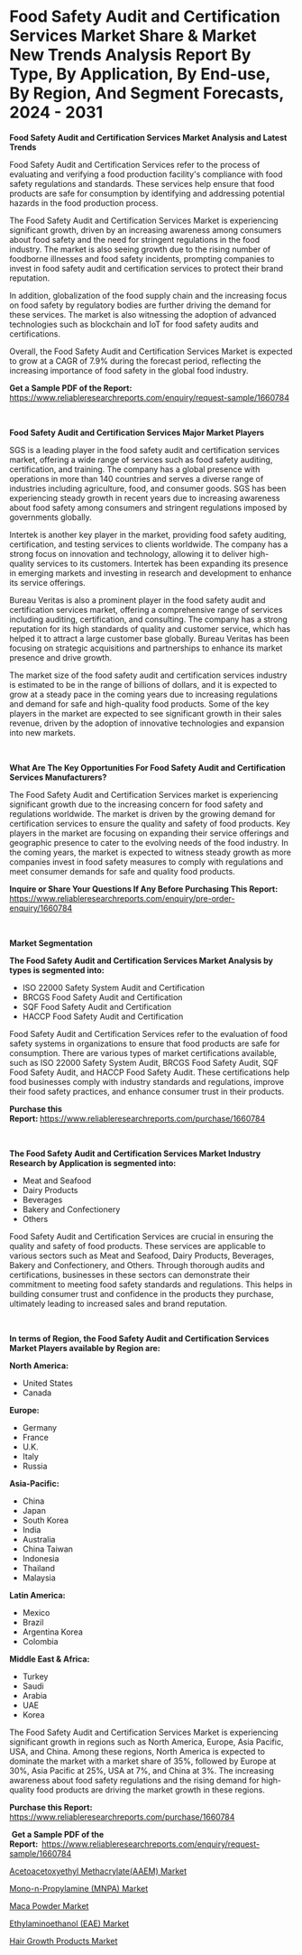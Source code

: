 <p><h1>Food Safety Audit and Certification Services Market Share & Market New Trends Analysis Report By Type, By Application, By End-use, By Region, And Segment Forecasts, 2024 - 2031</h1></p><p><strong>Food Safety Audit and Certification Services Market Analysis and Latest Trends</strong></p>
<p><p>Food Safety Audit and Certification Services refer to the process of evaluating and verifying a food production facility's compliance with food safety regulations and standards. These services help ensure that food products are safe for consumption by identifying and addressing potential hazards in the food production process.</p><p>The Food Safety Audit and Certification Services Market is experiencing significant growth, driven by an increasing awareness among consumers about food safety and the need for stringent regulations in the food industry. The market is also seeing growth due to the rising number of foodborne illnesses and food safety incidents, prompting companies to invest in food safety audit and certification services to protect their brand reputation.</p><p>In addition, globalization of the food supply chain and the increasing focus on food safety by regulatory bodies are further driving the demand for these services. The market is also witnessing the adoption of advanced technologies such as blockchain and IoT for food safety audits and certifications.</p><p>Overall, the Food Safety Audit and Certification Services Market is expected to grow at a CAGR of 7.9% during the forecast period, reflecting the increasing importance of food safety in the global food industry.</p></p>
<p><strong>Get a Sample PDF of the Report:&nbsp;</strong> <a href="https://www.reliableresearchreports.com/enquiry/request-sample/1660784">https://www.reliableresearchreports.com/enquiry/request-sample/1660784</a></p>
<p>&nbsp;</p>
<p><strong>Food Safety Audit and Certification Services Major Market Players</strong></p>
<p><p>SGS is a leading player in the food safety audit and certification services market, offering a wide range of services such as food safety auditing, certification, and training. The company has a global presence with operations in more than 140 countries and serves a diverse range of industries including agriculture, food, and consumer goods. SGS has been experiencing steady growth in recent years due to increasing awareness about food safety among consumers and stringent regulations imposed by governments globally.</p><p>Intertek is another key player in the market, providing food safety auditing, certification, and testing services to clients worldwide. The company has a strong focus on innovation and technology, allowing it to deliver high-quality services to its customers. Intertek has been expanding its presence in emerging markets and investing in research and development to enhance its service offerings.</p><p>Bureau Veritas is also a prominent player in the food safety audit and certification services market, offering a comprehensive range of services including auditing, certification, and consulting. The company has a strong reputation for its high standards of quality and customer service, which has helped it to attract a large customer base globally. Bureau Veritas has been focusing on strategic acquisitions and partnerships to enhance its market presence and drive growth.</p><p>The market size of the food safety audit and certification services industry is estimated to be in the range of billions of dollars, and it is expected to grow at a steady pace in the coming years due to increasing regulations and demand for safe and high-quality food products. Some of the key players in the market are expected to see significant growth in their sales revenue, driven by the adoption of innovative technologies and expansion into new markets.</p></p>
<p>&nbsp;</p>
<p><strong>What Are The Key Opportunities For Food Safety Audit and Certification Services Manufacturers?</strong></p>
<p><p>The Food Safety Audit and Certification Services market is experiencing significant growth due to the increasing concern for food safety and regulations worldwide. The market is driven by the growing demand for certification services to ensure the quality and safety of food products. Key players in the market are focusing on expanding their service offerings and geographic presence to cater to the evolving needs of the food industry. In the coming years, the market is expected to witness steady growth as more companies invest in food safety measures to comply with regulations and meet consumer demands for safe and quality food products.</p></p>
<p><strong>Inquire or Share Your Questions If Any Before Purchasing This Report:</strong> <a href="https://www.reliableresearchreports.com/enquiry/pre-order-enquiry/1660784">https://www.reliableresearchreports.com/enquiry/pre-order-enquiry/1660784</a></p>
<p>&nbsp;</p>
<p><strong>Market Segmentation</strong></p>
<p><strong>The Food Safety Audit and Certification Services Market Analysis by types is segmented into:</strong></p>
<p><ul><li>ISO 22000 Safety System Audit and Certification</li><li>BRCGS Food Safety Audit and Certification</li><li>SQF Food Safety Audit and Certification</li><li>HACCP Food Safety Audit and Certification</li></ul></p>
<p><p>Food Safety Audit and Certification Services refer to the evaluation of food safety systems in organizations to ensure that food products are safe for consumption. There are various types of market certifications available, such as ISO 22000 Safety System Audit, BRCGS Food Safety Audit, SQF Food Safety Audit, and HACCP Food Safety Audit. These certifications help food businesses comply with industry standards and regulations, improve their food safety practices, and enhance consumer trust in their products.</p></p>
<p><strong>Purchase this Report:&nbsp;</strong><a href="https://www.reliableresearchreports.com/purchase/1660784">https://www.reliableresearchreports.com/purchase/1660784</a></p>
<p>&nbsp;</p>
<p><strong>The Food Safety Audit and Certification Services Market Industry Research by Application is segmented into:</strong></p>
<p><ul><li>Meat and Seafood</li><li>Dairy Products</li><li>Beverages</li><li>Bakery and Confectionery</li><li>Others</li></ul></p>
<p><p>Food Safety Audit and Certification Services are crucial in ensuring the quality and safety of food products. These services are applicable to various sectors such as Meat and Seafood, Dairy Products, Beverages, Bakery and Confectionery, and Others. Through thorough audits and certifications, businesses in these sectors can demonstrate their commitment to meeting food safety standards and regulations. This helps in building consumer trust and confidence in the products they purchase, ultimately leading to increased sales and brand reputation.</p></p>
<p>&nbsp;</p>
<p><strong>In terms of Region, the Food Safety Audit and Certification Services Market Players available by Region are:</strong></p>
<p>
    <p> <strong> North America: </strong>
        <ul>
            <li>United States</li>
            <li>Canada</li>
        </ul>
        </p> 
    <p> <strong> Europe: </strong>
        <ul>
            <li>Germany</li>
            <li>France</li>
            <li>U.K.</li>
            <li>Italy</li>
            <li>Russia</li>
        </ul>
        </p> 
    <p> <strong> Asia-Pacific: </strong>
        <ul>
            <li>China</li>
            <li>Japan</li>
            <li>South Korea</li>
            <li>India</li>
            <li>Australia</li>
            <li>China Taiwan</li>
            <li>Indonesia</li>
            <li>Thailand</li>
            <li>Malaysia</li>
        </ul>
        </p> 
    <p> <strong> Latin America: </strong>
        <ul>
            <li>Mexico</li>
            <li>Brazil</li>
            <li>Argentina Korea</li>
            <li>Colombia</li>
        </ul>
        </p> 
    <p> <strong> Middle East & Africa: </strong>
        <ul>
            <li>Turkey</li>
            <li>Saudi</li>
            <li>Arabia</li>
            <li>UAE</li>
            <li>Korea</li>
        </ul>
    </p>
    </p>
<p><p>The Food Safety Audit and Certification Services Market is experiencing significant growth in regions such as North America, Europe, Asia Pacific, USA, and China. Among these regions, North America is expected to dominate the market with a market share of 35%, followed by Europe at 30%, Asia Pacific at 25%, USA at 7%, and China at 3%. The increasing awareness about food safety regulations and the rising demand for high-quality food products are driving the market growth in these regions.</p></p>
<p><strong>Purchase this Report: </strong><a href="https://www.reliableresearchreports.com/purchase/1660784">https://www.reliableresearchreports.com/purchase/1660784</a></p>
<p>&nbsp;<strong>Get a Sample PDF of the Report:&nbsp;&nbsp;</strong><a href="https://www.reliableresearchreports.com/enquiry/request-sample/1660784">https://www.reliableresearchreports.com/enquiry/request-sample/1660784</a></p>
<p><strong></strong></p>
<p><p><a href="https://zircon-bluebell-299.notion.site/Acetoacetoxyethyl-Methacrylate-AAEM-Market-Size-Market-Trends-and-Growth-Outlook-forecasted-for-p-69adf3167a53413a9dcf82318d11f73a">Acetoacetoxyethyl Methacrylate(AAEM) Market</a></p><p><a href="https://scarlet-rocket-c63.notion.site/Mono-n-Propylamine-MNPA-Market-Size-Market-Share-and-Global-Market-Analysis-Report-2024-2031-ea5a36adb414457887e47a205bee5831">Mono-n-Propylamine (MNPA) Market</a></p><p><a href="https://view.publitas.com/reportprime-1/maca-powder-market-provides-a-comprehensive-analysis-including-a-macro-overview-of-the-market-as-well-as-micro-details-such-as-market-size-and-competitive-landscape/">Maca Powder Market</a></p><p><a href="https://fearless-okapi-6c8.notion.site/Ethylaminoethanol-EAE-Market-Size-Evaluating-its-Market-Trends-Growth-and-Projections-2024-20-d26c11f22db94e5eb148a753a7e6a268">Ethylaminoethanol (EAE) Market</a></p><p><a href="https://view.publitas.com/reportprime-1/insights-into-hair-growth-products-market-size-analysing-market-share-trends-and-growth-from-2024-to-2031/">Hair Growth Products Market</a></p></p>